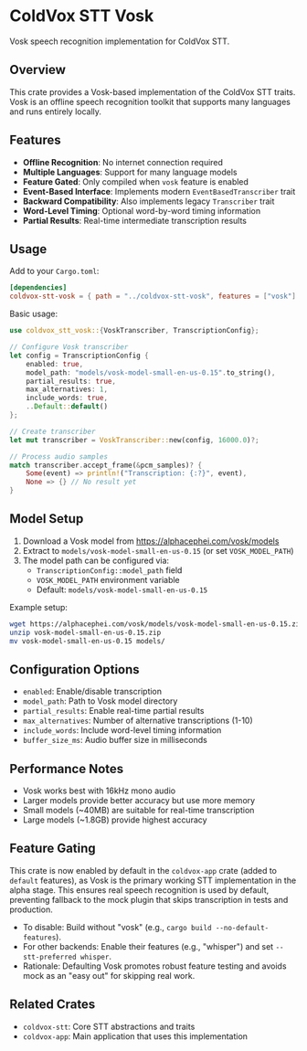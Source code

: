 # ColdVox STT Vosk

Vosk speech recognition implementation for ColdVox STT.

## Overview

This crate provides a Vosk-based implementation of the ColdVox STT traits. Vosk is an offline speech recognition toolkit that supports many languages and runs entirely locally.

## Features

- **Offline Recognition**: No internet connection required
- **Multiple Languages**: Support for many language models
- **Feature Gated**: Only compiled when `vosk` feature is enabled
- **Event-Based Interface**: Implements modern `EventBasedTranscriber` trait
- **Backward Compatibility**: Also implements legacy `Transcriber` trait
- **Word-Level Timing**: Optional word-by-word timing information
- **Partial Results**: Real-time intermediate transcription results

## Usage

Add to your `Cargo.toml`:

```toml
[dependencies]
coldvox-stt-vosk = { path = "../coldvox-stt-vosk", features = ["vosk"] }
```

Basic usage:

```rust
use coldvox_stt_vosk::{VoskTranscriber, TranscriptionConfig};

// Configure Vosk transcriber
let config = TranscriptionConfig {
    enabled: true,
    model_path: "models/vosk-model-small-en-us-0.15".to_string(),
    partial_results: true,
    max_alternatives: 1,
    include_words: true,
    ..Default::default()
};

// Create transcriber
let mut transcriber = VoskTranscriber::new(config, 16000.0)?;

// Process audio samples
match transcriber.accept_frame(&pcm_samples)? {
    Some(event) => println!("Transcription: {:?}", event),
    None => {} // No result yet
}
```

## Model Setup

1. Download a Vosk model from https://alphacephei.com/vosk/models
2. Extract to `models/vosk-model-small-en-us-0.15` (or set `VOSK_MODEL_PATH`)
3. The model path can be configured via:
   - `TranscriptionConfig::model_path` field
   - `VOSK_MODEL_PATH` environment variable
   - Default: `models/vosk-model-small-en-us-0.15`

Example setup:
```bash
wget https://alphacephei.com/vosk/models/vosk-model-small-en-us-0.15.zip
unzip vosk-model-small-en-us-0.15.zip
mv vosk-model-small-en-us-0.15 models/
```

## Configuration Options

- `enabled`: Enable/disable transcription
- `model_path`: Path to Vosk model directory
- `partial_results`: Enable real-time partial results
- `max_alternatives`: Number of alternative transcriptions (1-10)
- `include_words`: Include word-level timing information
- `buffer_size_ms`: Audio buffer size in milliseconds

## Performance Notes

- Vosk works best with 16kHz mono audio
- Larger models provide better accuracy but use more memory
- Small models (~40MB) are suitable for real-time transcription
- Large models (~1.8GB) provide highest accuracy

## Feature Gating

This crate is now enabled by default in the `coldvox-app` crate (added to `default` features), as Vosk is the primary working STT implementation in the alpha stage. This ensures real speech recognition is used by default, preventing fallback to the mock plugin that skips transcription in tests and production.

- To disable: Build without "vosk" (e.g., `cargo build --no-default-features`).
- For other backends: Enable their features (e.g., "whisper") and set `--stt-preferred whisper`.
- Rationale: Defaulting Vosk promotes robust feature testing and avoids mock as an "easy out" for skipping real work.

## Related Crates

- `coldvox-stt`: Core STT abstractions and traits
- `coldvox-app`: Main application that uses this implementation
